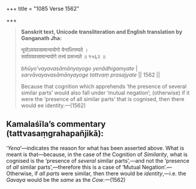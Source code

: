 +++
title = "1085 Verse 1562"

+++
> **Sanskrit text, Unicode transliteration and English translation by Ganganath Jha:** 
>
> भूयोऽवयवसामान्ययोगो येनाधिगम्यते ।  
> सर्वावयवसामान्ययोगे तत्त्वं प्रसज्यते ॥ १५६२ ॥ 
>
> *bhūyo'vayavasāmānyayogo yenādhigamyate* \|  
> *sarvāvayavasāmānyayoge tattvaṃ prasajyate* \|\| 1562 \|\| 
>
> Because that cognition which apprehends ‘the presence of several similar parts’ would also fall under ‘mutual negation’; (otherwise) if it were the ‘presence of all similar parts’ that is cognised, then there would ee identity.—(1562)



## Kamalaśīla’s commentary (tattvasaṃgrahapañjikā):

‘*Yena*’—indicates the reason for what has been asserted above. What is meant is that—because, in the case of the Cognition of *Similarity*, what is cognised is the ‘presence of *several* similar parts’,—and not the ‘presence of *all* similar parts’,—therefore this is a case of ‘Mutual Negation’.—Otherwise, if *all parts* were similar, then there would be *identity*,—i.e. the *Gavaya* would be the *same* as the *Cow*.—(1562)


